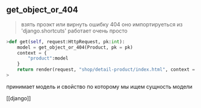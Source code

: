 ## get_object_or_404
>взять проэкт или вирнуть ошибку  404 оно импортируеться из 'django.shortcuts'
>работает очень просто 
```python 
>def get(self, request:HttpRequest, pk:int):  
    model = get_object_or_404(Product, pk = pk)  
    context = {  
        "product":model  
    }  
    return render(request, "shop/detail-product/index.html", context = context)
>
```
принимает модель и свойство по которому мы ищем сущность модели

[[django]]